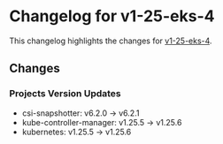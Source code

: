 # Changelog for v1-25-eks-4

This changelog highlights the changes for [v1-25-eks-4](https://github.com/aws/eks-distro/tree/v1-25-eks-4).

## Changes

### Projects Version Updates

* csi-snapshotter: v6.2.0 -> v6.2.1
* kube-controller-manager: v1.25.5 -> v1.25.6
* kubernetes: v1.25.5 -> v1.25.6

